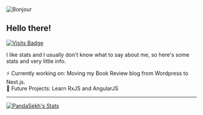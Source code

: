 ![Bonjour](https://i.redd.it/ayih4qogh2a51.png)

## Hello there!
[![Visits Badge](https://badges.pufler.dev/visits/PandaSekh/PandaSekh)](https://alessiofranceschi.me)

I like stats and I usually don't know what to say about me, so here's some stats and very little info.

⚡ Currently working on: Moving my Book Review blog from Wordpress to Next.js.  
🤔 Future Projects: Learn RxJS and AngularJS

---

[![PandaSekh's Stats](https://github-readme-stats.vercel.app/api?username=PandaSekh)](https://alessiofranceschi.me)

<!--START_SECTION:waka-->
<!--END_SECTION:waka-->
